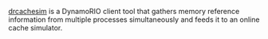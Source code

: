 [drcachesim](http://dynamorio.org/page_drcachesim.html) is a DynamoRIO client
tool that gathers memory reference information from multiple processes
simultaneously and feeds it to an online cache simulator.

